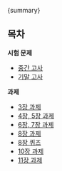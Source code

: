 {summary}

## 목차

**시험 문제**  
* [중간 고사](./exam-1-mid/)
* [기말 고사](./exam-2-fin/)

**과제**  
* [3장 과제](./hw-ch_3/)
* [4장, 5장 과제](./hw-ch_4_5/)
* [6장, 7장 과제](./hw-ch_6_7/)
* [8장 과제](./hw-ch_8/)
* [8장 퀴즈](./quiz-ch8_5.4/)
* [10장 과제](./hw-ch_10/)
* [11장 과제](./hw-ch_11/)
